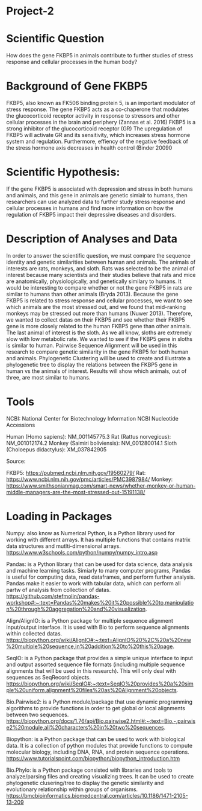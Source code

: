 # Project-2
# Scientific Question

How does the gene FKBP5 in animals contribute to further studies of stress response and cellular processes in the human body?

# Background of Gene FKBP5

FKBP5, also known as FK506 binding protein 5, is an important modulator of stress response. The gene FKBP5 acts as a co-chaperone that modulates the glucocorticoid receptor activity in response to stressors and other cellular processes in the brain and periphery (Zannas et al. 2016)
FKBP5 is a strong inhibitor of the glucocorticoid receptor (GR)
The upregulation of FKBP5 will activate GR and its sensitivity, which increases stress hormone system and regulation. Furthermore, effiency of the negative feedback of the stress hormone axis decreases in health control (Binder 20090

# Scientific Hypothesis:

If the gene FKBP5 is associated with depression and stress in both humans and animals, and this gene in animals are genetic simialr to humans, then researchers can use analyzed data to further study stress response and cellular processes in humans and find more information on how the regulation of FKBP5 impact their depressive diseases and disorders.

# Description of Analyses and Data

In order to answer the scientific question, we must compare the sequence identity and genetic similarities between human and animals. The animals of interests are rats, monkeys, and sloth.
Rats was selected to be the animal of interest because many scientists and their studies believe that rats and mice are anatomically, physiologically, and genetically similary to humans. It would be interesting to compare whether or not the gene FKBP5 in rats are similar to humans than other animals (Bryda 2013).
Because the gene FKBP5 is related to stress response and cellular processes, we want to see which animals are the most stressed out, and we found that mid-ranking monkeys may be stressed out more than humans (Nuwer 2013). Therefore, we wanted to collect datas on their FKBP5 and see whether their FKBP5 gene is more closely related to the human FKBP5 gene than other animals.
The last animal of interest is the sloth. As we all know, sloths are extremely slow with low metabolic rate. We wanted to see if the FKBP5 gene in sloths is similar to human.
Pairwise Sequence Alignment will be used in this research to compare genetic similarity in the gene FKBP5 for both human and animals.
Phylogenetic Clustering will be used to create and illustrate a phylogenetic tree to display the relations between the FKBP5 gene in human vs the animals of interest. Results will show which animals, out of three, are most similar to humans.

# Tools

NCBI: National Center for Biotechnology Information
NCBI Nucleotide Accessions

Human (Homo sapiens): NM_001145775.3 
Rat (Rattus norvegicus): NM_001012174.2
Monkey (Saimiri boliviensis): NM_001280014.1
Sloth (Choloepus didactylus): XM_037842905

Source:

FKBP5: https://pubmed.ncbi.nlm.nih.gov/19560279/
Rat: https://www.ncbi.nlm.nih.gov/pmc/articles/PMC3987984/
Monkey: https://www.smithsonianmag.com/smart-news/whether-monkey-or-human-middle-managers-are-the-most-stressed-out-15191138/

# Loading in Packages
Numpy: also know as Numerical Python, is a Python library used for working with different arrays. It has multiple functions that contains matrix data structures and mutlti-dimensional arrays. https://www.w3schools.com/python/numpy/numpy_intro.asp

Pandas: is a Python library that can be used for data science, data analysis and machine learning tasks. Simiarly to many computer programs, Pandas is useful for computing data, read dataframes, and perform further analysis. Pandas make it easier to work with tabular data, which can perform all partw of analysis from collection of datas. https://github.com/stefmolin/pandas-workshop#:~:text=Pandas%20makes%20it%20possible%20to,manipulation%20through%20aggregation%20and%20visualization.

Align/AlignIO: is a Python package for multiple sequence alignment input/output interface. It is used with Bio to perform sequence alignments within collected datas. https://biopython.org/wiki/AlignIO#:~:text=AlignIO%20%2C%20a%20new%20multiple%20sequence,in%20addition%20to%20this%20page.

SeqIO: is a Python package that provides a simple unique interface to input and output assorted sequence file formats (including multiple sequence alignments that will be used in this research). This will only deal with sequences as SeqRecord objects. https://biopython.org/wiki/SeqIO#:~:text=SeqIO%20provides%20a%20simple%20uniform,alignment%20files%20as%20Alignment%20objects.

Bio.Pairwise2: is a Python module/package that use dynamic programming algorithms to provide functions in order to get global or local alignments between two sequences. https://biopython.org/docs/1.76/api/Bio.pairwise2.html#:~:text=Bio.-,pairwise2%20module,all%20characters%20in%20two%20sequences.

Biopython: is a Python package that can be used to work with biological data. It is a collection of python modules that provide functions to compute molecular biology, including DNA, RNA, and protein sequence operations. https://www.tutorialspoint.com/biopython/biopython_introduction.htm

Bio.Phylo: is a Python package consisted with libraries and tools to analyze/parsing files and creating visualizing trees. It can be used to create phylogenetic clusering/tree to display the genetic similarity and evolutionary relationship within groups of organisms. https://bmcbioinformatics.biomedcentral.com/articles/10.1186/1471-2105-13-209
